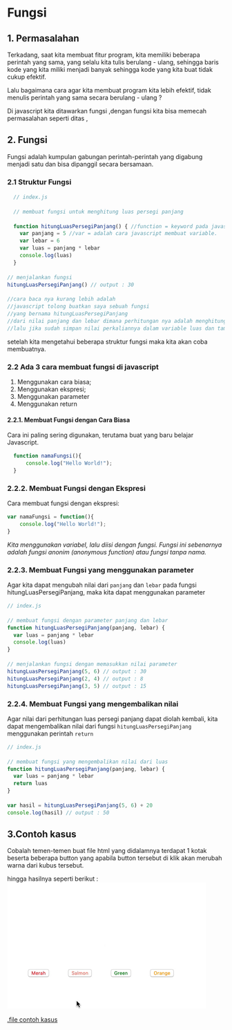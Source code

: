 # Fungsi

## 1. Permasalahan

Terkadang, saat kita membuat fitur program, kita memiliki beberapa perintah yang sama, yang selalu kita tulis berulang - ulang, sehingga baris kode yang kita miliki menjadi banyak sehingga kode yang kita buat tidak cukup efektif.

 Lalu bagaimana cara agar kita membuat program kita lebih efektif, tidak menulis perintah yang sama secara berulang - ulang ?

Di javascript kita ditawarkan fungsi ,dengan fungsi kita bisa memecah permasalahan seperti ditas ,



## 2. Fungsi 
  Fungsi adalah kumpulan gabungan perintah-perintah yang digabung menjadi satu dan bisa dipanggil secara bersamaan. 

### 2.1 Struktur Fungsi
```javascript
  // index.js

  // membuat fungsi untuk menghitung luas persegi panjang

  function hitungLuasPersegiPanjang() { //function = keyword pada javascript dan hitungLuasPersegiPanjang adalah nama fungsinya.
    var panjang = 5 //var = adalah cara javascript membuat variable.  
    var lebar = 6
    var luas = panjang * lebar
    console.log(luas)
  }

// menjalankan fungsi
hitungLuasPersegiPanjang() // output : 30

//cara baca nya kurang lebih adalah
//javascript tolong buatkan saya sebuah fungsi 
//yang bernama hitungLuasPersegiPanjang
//dari nilai panjang dan lebar dimana perhitungan nya adalah menghitung luas dari suatu persegi 
//lalu jika sudah simpan nilai perkaliannya dalam variable luas dan tampilkan hasilnya nya di console .

  ```


setelah kita mengetahui beberapa struktur fungsi maka kita akan coba membuatnya.
### 2.2 Ada 3 cara membuat fungsi di javascript

1. Menggunakan cara biasa;
2. Menggunakan ekspresi;
3. Menggunakan parameter
4. Menggunakan return

#### 2.2.1. Membuat Fungsi dengan Cara Biasa
Cara ini paling sering digunakan, terutama buat yang baru belajar Javascript.

```javascript
  function namaFungsi(){
      console.log("Hello World!");
  }
```

### 2.2.2. Membuat Fungsi dengan Ekspresi
Cara membuat fungsi dengan ekspresi:

```javascript
var namaFungsi = function(){
    console.log("Hello World!");
}
```
*Kita menggunakan variabel, lalu diisi dengan fungsi. Fungsi ini sebenarnya adalah fungsi anonim (anonymous function) atau fungsi tanpa nama.*

### 2.2.3. Membuat Fungsi yang menggunakan parameter

Agar kita dapat mengubah nilai dari ``panjang`` dan ``lebar`` pada fungsi hitungLuasPersegiPanjang, maka kita dapat menggunakan parameter
```javascript
// index.js

// membuat fungsi dengan parameter panjang dan lebar
function hitungLuasPersegiPanjang(panjang, lebar) {
  var luas = panjang * lebar
  console.log(luas)
}

// menjalankan fungsi dengan memasukkan nilai parameter
hitungLuasPersegiPanjang(5, 6) // output : 30
hitungLuasPersegiPanjang(2, 4) // output : 8
hitungLuasPersegiPanjang(3, 5) // output : 15
```

### 2.2.4. Membuat Fungsi yang mengembalikan nilai
Agar nilai dari perhitungan luas persegi panjang dapat diolah kembali, kita dapat mengembalikan nilai dari fungsi ``hitungLuasPersegiPanjang`` menggunakan perintah ``return``

```javascript
// index.js

// membuat fungsi yang mengembalikan nilai dari luas
function hitungLuasPersegiPanjang(panjang, lebar) {
  var luas = panjang * lebar
  return luas
}

var hasil = hitungLuasPersegiPanjang(5, 6) + 20
console.log(hasil) // output : 50
```

## 3.Contoh kasus
Cobalah temen-temen buat file html yang didalamnya terdapat 1 kotak beserta beberapa button yang apabila button tersebut di klik akan merubah warna dari kubus tersebut.

hingga hasilnya seperti berikut :
![alt text](img/js-0.gif)

  [.file contoh kasus](implementation/fungsi/fungsi.zip) 